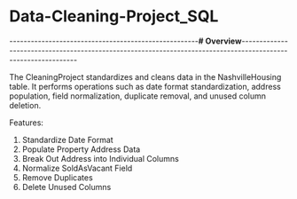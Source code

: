 # Data-Cleaning-Project_SQL

-----------------------------------------------------**# Overview**--------------------------------------------------------------------------------------------------------------

The CleaningProject standardizes and cleans data in the NashvilleHousing table. It performs operations such as date format standardization, address population, field normalization, duplicate removal, and unused column deletion.

Features:
1. Standardize Date Format
2. Populate Property Address Data
3. Break Out Address into Individual Columns
4. Normalize SoldAsVacant Field
5. Remove Duplicates
6. Delete Unused Columns

   

